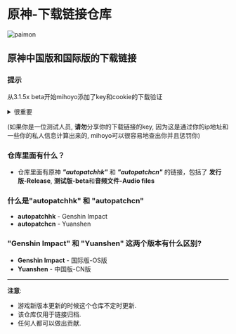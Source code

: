 # 原神-下载链接仓库
![paimon](https://upload-static.hoyoverse.com/payment-center/2020/08/07/0ff079b16fe6f9dfbf4eeb6e88a760b6_3134491283013841501.png)
## 原神中国版和国际版的下载链接
### 提示
从3.1.5x beta开始mihoyo添加了key和cookie的下载验证

<details> 
  <summary>很重要</summary>
   
这个仓库已经被miHoYo监视了.

如果你想分享一些对于你很重要的文件并且你觉得不应该从mihoyo的服务器删除的话...
  
请在 discord 联系他: _keitaro_gg#9796_, 或者给 _wertust@shisui.ru_ 写邮件
  
他会告诉你值不值得分享这个文件的原链接, 或者应不应该上传到云端再分享.

</details>

(如果你是一位测试人员, **请勿**分享你的下载链接的key, 因为这是通过你的ip地址和一些你的私人信息计算出来的, mihoyo可以很容易地查出你并且惩罚你)

### 仓库里面有什么？  
* 仓库里面有原神 **_"autopatchhk"_** 和 **_"autopatchcn"_** 的链接，包括了 **发行版-Release**, **测试版-beta**和**音频文件-Audio files**

### 什么是"autopatchhk" 和 "autopatchcn"
* **autopatchhk** - Genshin Impact
* **autopatchcn** - Yuanshen

### "Genshin Impact" 和 "Yuanshen" 这两个版本有什么区别?
* **Genshin Impact** - 国际版-OS版
* **Yuanshen** - 中国版-CN版
---
**注意**: 
* 游戏新版本更新的时候这个仓库不定时更新.
* 该仓库仅用于链接归档.
* 任何人都可以做出贡献.
